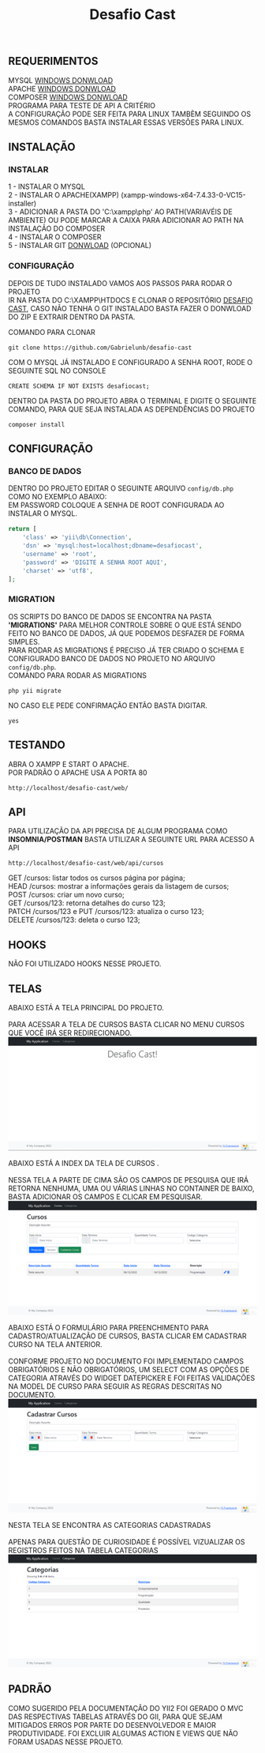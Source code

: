 <p align="center">
    <h1 align="center">Desafio Cast</h1>
    <br>
</p>


REQUERIMENTOS
------------

MYSQL [WINDOWS DONWLOAD](https://dev.mysql.com/downloads/installer/)<br>
APACHE [WINDOWS DONWLOAD](https://sourceforge.net/projects/xampp/files/XAMPP%20Windows/7.4.33/xampp-windows-x64-7.4.33-0-VC15-installer.exe)<br>
COMPOSER [WINDOWS DONWLOAD](https://getcomposer.org/Composer-Setup.exe)<br>
PROGRAMA PARA TESTE DE API A CRITÉRIO<br>
A CONFIGURAÇÃO PODE SER FEITA PARA LINUX TAMBÈM SEGUINDO OS MESMOS COMANDOS BASTA INSTALAR ESSAS VERSÕES PARA LINUX.

INSTALAÇÃO
------------

### INSTALAR

1 - INSTALAR O MYSQL<br>
2 - INSTALAR O APACHE(XAMPP) (xampp-windows-x64-7.4.33-0-VC15-installer)<br>
3 - ADICIONAR A PASTA DO 'C:\xampp\php' AO PATH(VARIAVÉIS DE AMBIENTE) OU PODE MARCAR A CAIXA PARA ADICIONAR AO PATH NA INSTALAÇÃO DO COMPOSER<br>
4 - INSTALAR O COMPOSER<br>
5 - INSTALAR GIT [DONWLOAD](https://git-scm.com/download/win) (OPCIONAL)



### CONFIGURAÇÃO
DEPOIS DE TUDO INSTALADO VAMOS AOS PASSOS PARA RODAR O PROJETO<br>
IR NA PASTA DO C:\XAMPP\HTDOCS E CLONAR O REPOSITÓRIO [DESAFIO CAST](https://github.com/Gabrielunb/desafio-cast),
CASO NÃO TENHA O GIT INSTALADO BASTA FAZER O DONWLOAD DO ZIP E EXTRAIR DENTRO DA PASTA.<br>

COMANDO PARA CLONAR

~~~
git clone https://github.com/Gabrielunb/desafio-cast
~~~

COM O MYSQL JÁ INSTALADO E CONFIGURADO A SENHA ROOT, RODE O SEGUINTE SQL NO CONSOLE

~~~
CREATE SCHEMA IF NOT EXISTS desafiocast;
~~~

DENTRO DA PASTA DO PROJETO ABRA O TERMINAL E DIGITE O SEGUINTE COMANDO, PARA QUE SEJA INSTALADA
AS DEPENDÊNCIAS DO PROJETO

~~~
composer install
~~~

CONFIGURAÇÃO
-------------

### BANCO DE DADOS

DENTRO DO PROJETO EDITAR O SEGUINTE ARQUIVO `config/db.php` COMO NO EXEMPLO ABAIXO:<br>
EM PASSWORD COLOQUE A SENHA DE ROOT CONFIGURADA AO INSTALAR O MYSQL.

```php
return [
    'class' => 'yii\db\Connection',
    'dsn' => 'mysql:host=localhost;dbname=desafiocast',
    'username' => 'root',
    'password' => 'DIGITE A SENHA ROOT AQUI',
    'charset' => 'utf8',
];
```

### MIGRATION

OS SCRIPTS DO BANCO DE DADOS SE ENCONTRA NA PASTA <b>'MIGRATIONS'</b> PARA MELHOR CONTROLE SOBRE O QUE ESTÁ SENDO FEITO NO BANCO DE DADOS, JÁ QUE PODEMOS DESFAZER DE FORMA SIMPLES.<br>
PARA RODAR AS MIGRATIONS É PRECISO JÁ TER CRIADO O SCHEMA E CONFIGURADO BANCO DE DADOS NO PROJETO NO ARQUIVO `config/db.php`.<br>
COMANDO PARA RODAR AS MIGRATIONS

~~~
php yii migrate
~~~

NO CASO ELE PEDE CONFIRMAÇÃO ENTÃO BASTA DIGITAR.

~~~
yes
~~~

TESTANDO
-------

ABRA O XAMPP E START O APACHE.<br>
POR PADRÃO O APACHE USA A PORTA 80<br>

~~~
http://localhost/desafio-cast/web/
~~~


API
-------
PARA UTILIZAÇÃO DA API PRECISA DE ALGUM PROGRAMA COMO <b>INSOMNIA/POSTMAN</b>
BASTA UTILIZAR A SEGUINTE URL PARA ACESSO A API<br>

~~~
http://localhost/desafio-cast/web/api/cursos
~~~


GET /cursos: listar todos os cursos página por página;<br>
HEAD /cursos: mostrar a informações gerais da listagem de cursos;<br>
POST /cursos: criar um novo curso;<br>
GET /cursos/123: retorna detalhes do curso 123;<br>
PATCH /cursos/123 e PUT /cursos/123: atualiza o curso 123;<br>
DELETE /cursos/123: deleta o curso 123;<br>

HOOKS
-------
NÃO FOI UTILIZADO HOOKS NESSE PROJETO.


TELAS
-------

ABAIXO ESTÁ A TELA PRINCIPAL DO PROJETO.<br><br>
PARA ACESSAR A TELA DE CURSOS BASTA CLICAR NO MENU CURSOS QUE VOCÊ IRÁ SER REDIRECIONADO.
![Tela Principal](https://github.com/Gabrielunb/desafio-cast/blob/master/web/imagens/home-page.png?raw=true)

ABAIXO ESTÁ A INDEX DA TELA DE CURSOS .<br><br>
NESSA TELA A PARTE DE CIMA SÃO OS CAMPOS DE PESQUISA QUE IRÁ RETORNA NENHUMA, UMA OU VÁRIAS LINHAS NO CONTAINER DE BAIXO, BASTA ADICIONAR OS CAMPOS E CLICAR EM PESQUISAR.
![Tela Principal Cursos](https://github.com/Gabrielunb/desafio-cast/blob/master/web/imagens/index.png?raw=true)

ABAIXO ESTÁ O FORMULÁRIO PARA PREENCHIMENTO PARA CADASTRO/ATUALIZAÇÃO DE CURSOS, BASTA CLICAR EM CADASTRAR CURSO NA TELA ANTERIOR.<br><br>
CONFORME PROJETO NO DOCUMENTO FOI IMPLEMENTADO CAMPOS OBRIGATÓRIOS E NÃO OBRIGATÓRIOS, UM SELECT COM AS OPÇÕES DE CATEGORIA ATRAVÉS DO WIDGET DATEPICKER E FOI FEITAS VALIDAÇÕES NA MODEL DE CURSO PARA SEGUIR AS REGRAS DESCRITAS NO DOCUMENTO.
![Tela de Cadastro de Curso](https://github.com/Gabrielunb/desafio-cast/blob/master/web/imagens/form-cursos.png?raw=true)

NESTA TELA SE ENCONTRA AS CATEGORIAS CADASTRADAS<br>
<br>
APENAS PARA QUESTÃO DE CURIOSIDADE É POSSÍVEL VIZUALIZAR OS REGISTROS FEITOS NA TABELA CATEGORIAS
![Tela Principal Categorias](https://github.com/Gabrielunb/desafio-cast/blob/master/web/imagens/index-categorias.png?raw=true)

PADRÃO
-------
COMO SUGERIDO PELA DOCUMENTAÇÃO DO YII2 FOI GERADO O MVC DAS RESPECTIVAS TABELAS ATRAVÉS DO GII, PARA QUE SEJAM MITIGADOS ERROS POR PARTE DO DESENVOLVEDOR E MAIOR PRODUTIVIDADE. FOI EXCLUIR ALGUMAS ACTION E VIEWS QUE NÃO FORAM USADAS NESSE PROJETO.